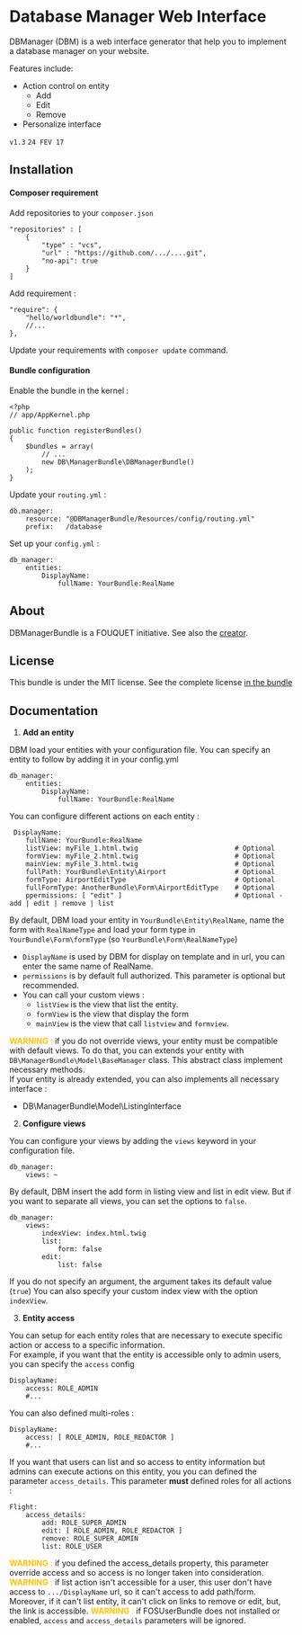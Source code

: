 
# Database Manager Web Interface

DBManager (DBM) is a web interface generator that help you to implement a database manager on your website.

Features include:
* Action control on entity
    * Add
    * Edit
    * Remove
* Personalize interface

`v1.3` `24 FEV 17`

## Installation

#### Composer requirement

Add repositories to your `composer.json`

    "repositories" : [
        {
            "type" : "vcs",
            "url" : "https://github.com/.../....git",
            "no-api": true
        }
    ]

Add requirement :

    "require": {
        "hello/worldbundle": "*",
        //...
    },

Update your requirements with `composer update` command.

#### Bundle configuration

Enable the bundle in the kernel :

    <?php
    // app/AppKernel.php

    public function registerBundles()
    {
        $bundles = array(
            // ...
            new DB\ManagerBundle\DBManagerBundle()
        );
    }

Update your `routing.yml` :

    db.manager:
        resource: "@DBManagerBundle/Resources/config/routing.yml"
        prefix:   /database

Set up your `config.yml` :

    db_manager:
        entities:
            DisplayName:
                fullName: YourBundle:RealName

## About

DBManagerBundle is a FOUQUET initiative.
See also the [creator](https://github.com/hugo082).

## License

This bundle is under the MIT license. See the complete license [in the bundle](LICENSE)

## Documentation

1. **Add an entity**

DBM load your entities with your configuration file. You can specify an entity to follow by adding it in your config.yml

    db_manager:
        entities:
            DisplayName:
                fullName: YourBundle:RealName

You can configure different actions on each entity :

     DisplayName:
        fullName: YourBundle:RealName
        listView: myFile_1.html.twig                        # Optional
        formView: myFile_2.html.twig                        # Optional
        mainView: myFile_3.html.twig                        # Optional
        fullPath: YourBundle\Entity\Airport                 # Optional
        formType: AirportEditType                           # Optional
        fullFormType: AnotherBundle\Form\AirportEditType    # Optional
        ppermissions: [ "edit" ]                            # Optional - add | edit | remove | list

By default, DBM load your entity in `YourBundle\Entity\RealName`, name the form with `RealNameType` and load your form type in 
`YourBundle\Form\formType` (so `YourBundle\Form\RealNameType`)
- `DisplayName` is used by DBM for display on template and in url, you can enter the same name of RealName.
- `permissions` is by default full authorized. This parameter is optional but recommended.
- You can call your custom views :
    - `listView` is the view that list the entity.
    - `formView` is the view that display the form
    - `mainView` is the view that call `listview` and `formview`.

<span style="color:#FFC107">**WARNING** :</span> if you do not override views, your entity must be compatible with default views.
To do that, you can extends your entity with `DB\ManagerBundle\Model\BaseManager` class. This abstract class implement necessary methods.<br>
If your entity is already extended, you can also implements all necessary interface :
- DB\ManagerBundle\Model\ListingInterface

2. **Configure views**

You can configure your views by adding the `views` keyword in your configuration file.

    db_manager:
        views: ~

By default, DBM insert the add form in listing view and list in edit view. But if you want to separate all views, you can 
set the options to `false`.

    db_manager:
        views:
            indexView: index.html.twig
            list:
                form: false
            edit:
                list: false

If you do not specify an argument, the argument takes its default value (`true`)
You can also specify your custom index view with the option `indexView`.

3. **Entity access**

You can setup for each entity roles that are necessary to execute specific action or access to a specific information.<br>
For example, if you want that the entity is accessible only to admin users, you can specify the `access` config

    DisplayName:
        access: ROLE_ADMIN
        #...

You can also defined multi-roles :

    DisplayName:
        access: [ ROLE_ADMIN, ROLE_REDACTOR ]
        #...

If you want that users can list and so access to entity information but admins can execute actions on this entity, you
you can defined the parameter `access_details`. This parameter **must** defined roles for all actions :

    Flight:
        access_details:
            add: ROLE_SUPER_ADMIN
            edit: [ ROLE_ADMIN, ROLE_REDACTOR ]
            remove: ROLE_SUPER_ADMIN
            list: ROLE_USER

<span style="color:#FFC107">**WARNING** :</span> if you defined the access_details property, this parameter override access 
and so access is no longer taken into consideration.<br>
<span style="color:#FFC107">**WARNING** :</span> if list action isn't accessible for a user, this user don't have access to
 `.../DisplayName` url, so it can't access to add path/form. Moreover, if it can't list entity, it can't click on links 
 to remove or edit, but, the link is accessible. 
<span style="color:#FFC107">**WARNING** :</span> if FOSUserBundle does not installed or enabled, `access` and `access_details`
parameters will be ignored.
